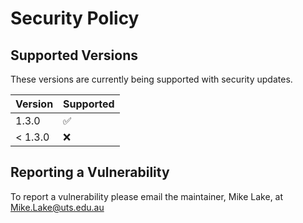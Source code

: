 # Security Policy

## Supported Versions

These versions are currently being supported with security updates.

| Version | Supported          |
| ------- | ------------------ |
| 1.3.0   | :white_check_mark: |
| < 1.3.0 | :x:                |

## Reporting a Vulnerability

To report a vulnerability please email the maintainer, Mike Lake, at Mike.Lake@uts.edu.au

